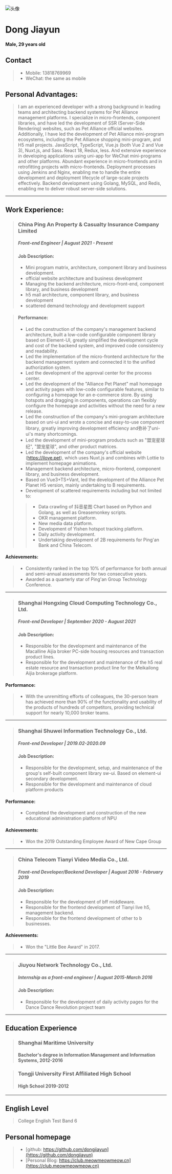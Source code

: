 ![头像](https://qa-res.ipetapi.com/meowmeowmeow/WechatIMG540.jpg)

# Dong Jiayun
#### Male, 29 years old

## Contact
> - Mobile: 13818769969
> - WeChat: the same as mobile

## Personal Advantages:
> I am an experienced developer with a strong background in leading teams and architecting backend systems for Pet Alliance management platforms. I specialize in micro-frontends, component libraries, and have led the development of SSR (Server-Side Rendering) websites, such as Pet Alliance official websites. Additionally, I have led the development of Pet Alliance mini-program ecosystems, including the Pet Alliance shopping mini-program, and H5 mall projects.
> JavaScript, TypeScript, Vue.js (both Vue 2 and Vue 3), Nuxt.js, and Sass.
> React 18, Redux, less.
> And extensive experience in developing applications using uni-app for WeChat mini-programs and other platforms.
> Abundant experience in micro-frontends and in retrofitting projects with micro-frontends.
> Deployment processes using Jenkins and Nginx, enabling me to handle the entire development and deployment lifecycle of large-scale projects effectively.
> Backend development using Golang, MySQL, and Redis, enabling me to deliver robust server-side solutions.

---

## Work Experience:
> ### China Ping An Property & Casualty Insurance Company Limited
> ##### Front-end Engineer | August 2021 - Present
> #### Job Description:
> -  Mini program matrix, architecture, component library and business development.
> -  official website architecture and business development
> - Managing the backend architecture, micro-front-end, component library, and business development
> - h5 mall architecture, component library, and business development
> - scattered demand technology and development support

> #### Performance:
>  - Led the construction of the company's management backend architecture, built a low-code configurable component library based on Element-UI, greatly simplified the development cycle and cost of the backend system, and improved code consistency and readability.
>  - Led the implementation of the micro-frontend architecture for the backend management system and connected it to the unified authorization system.
>  - Led the development of the approval center for the process center.
>  - Led the development of the "Alliance Pet Planet" mall homepage and activity pages with low-code configurable features, similar to configuring a homepage for an e-commerce store. By using hotspots and dragging in components, operations can flexibly configure the homepage and activities without the need for a new release.
> - Led the construction of the company's mini-program architecture based on uni-ui and wrote a concise and easy-to-use component library, greatly improving development efficiency and弥补了uni-ui's many shortcomings.
> - Led the development of mini-program products such as "盟宠星球纪", "盟宠星球", and other product matrices.
> -  Led the development of the company's official website (https://ilove.pet), which uses Nuxt.js and combines with Lottie to implement homepage animations.
> - Management backend architecture, micro-frontend, component library, and business development.
> - Based on Vue3+TS+Vant, led the development of the Alliance Pet Planet H5 version, mainly undertaking to B requirements.
> - Development of scattered requirements including but not limited to:
>> - Data crawling of 抖音星图 Chart based on Python and Golang, as well as Greasemonkey scripts.
>> - OKR management platform.
>> - New media data platform.
>> - Development of Yishen hotspot tracking platform.
>> - Daily activity development.
>> - Undertaking development of 2B requirements for Ping'an Bank and China Telecom.

#### Achievements:
> - Consistently ranked in the top 10% of performance for both annual and semi-annual assessments for two consecutive years.
> - Awarded as a quarterly star of Ping'an Group Technology Conference.

---

> ### Shanghai Hongxing Cloud Computing Technology Co., Ltd.
> ##### Front-end Developer | September 2020 - August 2021
> #### Job Description:
> - Responsible for the development and maintenance of the Macalline Aijia broker PC-side housing resources and transaction product lines.
> - Responsible for the development and maintenance of the h5 real estate resource and transaction product line for the Meikailong Aijia brokerage platform.

#### Performance:
> - With the unremitting efforts of colleagues, the 30-person team has achieved more than 90% of the functionality and usability of the products of hundreds of competitors, providing technical support for nearly 10,000 broker teams.
---

> ### Shanghai Shuwei Information Technology Co., Ltd.
> ##### Front-end Developer | 2019.02-2020.09
> #### Job Description:
> - Responsible for the development, setup, and maintenance of the group's self-built component library sw-ui. Based on element-ui secondary development.
> - Responsible for the development and maintenance of cloud platform products

#### Performance:
> - Completed the development and construction of the new educational administration platform of NPU

#### Achievements:
> - Won the 2019 Outstanding Employee Award of New Cape Group

---

> ### China Telecom Tianyi Video Media Co., Ltd.
> ##### Front-end Developer/Backend Developer | August 2016 - February 2019
> #### Job Description:
> - Responsible for the development of bff middleware.
> - Responsible for the frontend development of Tianyi live h5, management backend.
> - Responsible for the frontend development of other to b businesses.

#### Achievements:
> - Won the "Little Bee Award" in 2017.

---
> ### Jiuyou Network Technology Co., Ltd.
> ##### Internship as a front-end engineer | August 2015-March 2016
> #### Job Description:
> - Responsible for the development of daily activity pages for the Dance Dance Revolution project team

---

## Education Experience

> ### Shanghai Maritime University
> #### Bachelor's degree in Information Management and Information Systems, 2012-2016

> ### Tongji University First Affiliated High School
> #### High School 2019-2012

---
## English Level
> College English Test Band 6

## Personal homepage
> - [github: https://github.com/dongjiayun](https://github.com/dongjiayun)
> - [Personal Blog: https://club.meowmeowmeow.cn](https://club.meowmeowmeow.cn)
